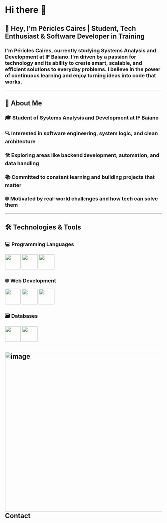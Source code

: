 # Hi there 👋 


## 👋 Hey, I'm Péricles Caires | Student, Tech Enthusiast & Software Developer in Training 


### I'm Péricles Caires, currently studying Systems Analysis and Development at IF Baiano. I'm driven by a passion for technology and its ability to create smart, scalable, and efficient solutions to everyday problems. I believe in the power of continuous learning and enjoy turning ideas into code that works.

---

## 📌 About Me

### 🎓 Student of Systems Analysis and Development at IF Baiano <br>
### 🔍 Interested in software engineering, system logic, and clean architecture <br>
### 🛠️ Exploring areas like backend development, automation, and data handling <br>
### 📚 Committed to constant learning and building projects that matter <br>
### 🌐 Motivated by real-world challenges and how tech can solve them <br> 

---

## 🛠️ Technologies & Tools

 ### 💻 Programming Languages 

<div display = "inline">
<img width = "50" heigth = "50" src="https://cdn.jsdelivr.net/gh/devicons/devicon@latest/icons/python/python-original-wordmark.svg" />
<img width = "50" heigth = "50" src="https://cdn.jsdelivr.net/gh/devicons/devicon@latest/icons/c/c-original.svg" />
<img width = "50" heigth = "50" src="https://cdn.jsdelivr.net/gh/devicons/devicon@latest/icons/javascript/javascript-original.svg" />
</div>


### 🌐 Web Development 

<div display = "inline">
  <img  width = "50" heigth = "50" src="https://cdn.jsdelivr.net/gh/devicons/devicon@latest/icons/html5/html5-original.svg" />
  <img width = "50" heigth = "50" src="https://cdn.jsdelivr.net/gh/devicons/devicon@latest/icons/javascript/javascript-original.svg" />
  <img width = "50" heigth = "50" src="https://cdn.jsdelivr.net/gh/devicons/devicon@latest/icons/css3/css3-original.svg" />
</div>


### 🗃️ Databases 

<div display = "inline">
  <img width = "50" heigth = "50" src="https://cdn.jsdelivr.net/gh/devicons/devicon@latest/icons/mysql/mysql-original.svg" />
  <img width = "50" heigth = "50" src="https://cdn.jsdelivr.net/gh/devicons/devicon@latest/icons/microsoftsqlserver/microsoftsqlserver-original.svg" />
</div>


## <img width="512" height="512" alt="image" src="https://github.com/user-attachments/assets/f5441c42-7900-4744-b4c3-aa748b495f31" /> Contact


